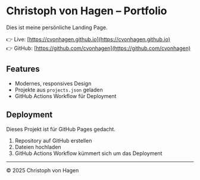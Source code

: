 # Christoph von Hagen – Portfolio

Dies ist meine persönliche Landing Page.

👉 Live: [https://cvonhagen.github.io](https://cvonhagen.github.io)  
👉 GitHub: [https://github.com/cvonhagen](https://github.com/cvonhagen)

## Features
- Modernes, responsives Design
- Projekte aus `projects.json` geladen
- GitHub Actions Workflow für Deployment

## Deployment
Dieses Projekt ist für GitHub Pages gedacht.

1. Repository auf GitHub erstellen
2. Dateien hochladen
3. GitHub Actions Workflow kümmert sich um das Deployment

---
© 2025 Christoph von Hagen
